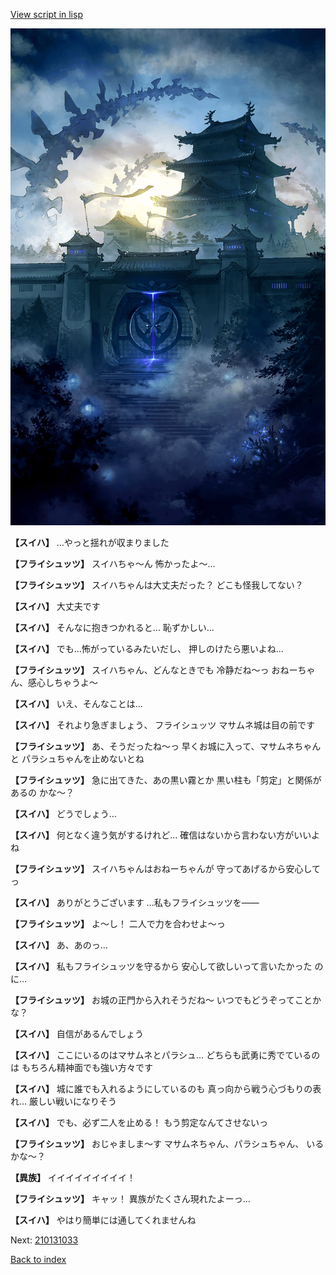 [View script in lisp](../scripts/210131031.txt)

![masamune_castle.png](../images/backgrounds/masamune_castle.png)

**【スイハ】**
…やっと揺れが収まりました

**【フライシュッツ】**
スイハちゃ～ん
怖かったよ～…

**【フライシュッツ】**
スイハちゃんは大丈夫だった？
どこも怪我してない？

**【スイハ】**
大丈夫です

**【スイハ】**
そんなに抱きつかれると…
恥ずかしい…

**【スイハ】**
でも…怖がっているみたいだし、
押しのけたら悪いよね…

**【フライシュッツ】**
スイハちゃん、どんなときでも
冷静だね～っ
おねーちゃん、感心しちゃうよ～

**【スイハ】**
いえ、そんなことは…

**【スイハ】**
それより急ぎましょう、
フライシュッツ
マサムネ城は目の前です

**【フライシュッツ】**
あ、そうだったね～っ
早くお城に入って、マサムネちゃんと
パラシュちゃんを止めないとね

**【フライシュッツ】**
急に出てきた、あの黒い霧とか
黒い柱も「剪定」と関係があるの
かな～？

**【スイハ】**
どうでしょう…

**【スイハ】**
何となく違う気がするけれど…
確信はないから言わない方がいいよね

**【フライシュッツ】**
スイハちゃんはおねーちゃんが
守ってあげるから安心してっ

**【スイハ】**
ありがとうございます
…私もフライシュッツを――

**【フライシュッツ】**
よ～し！
二人で力を合わせよ～っ

**【スイハ】**
あ、あのっ…

**【スイハ】**
私もフライシュッツを守るから
安心して欲しいって言いたかった
のに…

**【フライシュッツ】**
お城の正門から入れそうだね～
いつでもどうぞってことかな？

**【スイハ】**
自信があるんでしょう

**【スイハ】**
ここにいるのはマサムネとパラシュ…
どちらも武勇に秀でているのは
もちろん精神面でも強い方々です

**【スイハ】**
城に誰でも入れるようにしているのも
真っ向から戦う心づもりの表れ…
厳しい戦いになりそう

**【スイハ】**
でも、必ず二人を止める！
もう剪定なんてさせないっ

**【フライシュッツ】**
おじゃましま～す
マサムネちゃん、パラシュちゃん、
いるかな～？

**【異族】**
イイイイイイイイイ！

**【フライシュッツ】**
キャッ！
異族がたくさん現れたよーっ…

**【スイハ】**
やはり簡単には通してくれませんね

Next: [210131033](210131033.md)

[Back to index](index.md)
